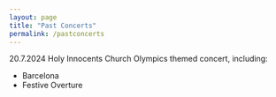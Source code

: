 ```yaml
---
layout: page
title: "Past Concerts"
permalink: /pastconcerts
---
```

20.7.2024
Holy Innocents Church
Olympics themed concert, including:
* Barcelona
* Festive Overture